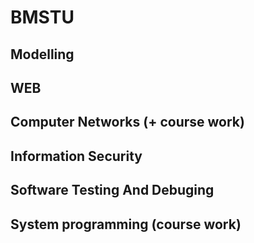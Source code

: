 # BMSTU
## Modelling
## WEB
## Computer Networks (+ course work)
## Information Security
## Software Testing And Debuging
## System programming (course work)
